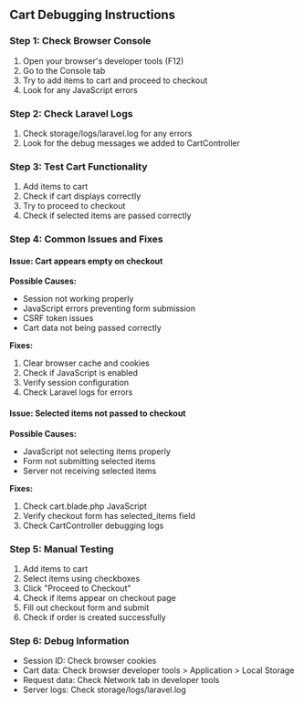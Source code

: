 ## Cart Debugging Instructions

### Step 1: Check Browser Console
1. Open your browser's developer tools (F12)
2. Go to the Console tab
3. Try to add items to cart and proceed to checkout
4. Look for any JavaScript errors

### Step 2: Check Laravel Logs
1. Check storage/logs/laravel.log for any errors
2. Look for the debug messages we added to CartController

### Step 3: Test Cart Functionality
1. Add items to cart
2. Check if cart displays correctly
3. Try to proceed to checkout
4. Check if selected items are passed correctly

### Step 4: Common Issues and Fixes

#### Issue: Cart appears empty on checkout
**Possible Causes:**
- Session not working properly
- JavaScript errors preventing form submission
- CSRF token issues
- Cart data not being passed correctly

**Fixes:**
1. Clear browser cache and cookies
2. Check if JavaScript is enabled
3. Verify session configuration
4. Check Laravel logs for errors

#### Issue: Selected items not passed to checkout
**Possible Causes:**
- JavaScript not selecting items properly
- Form not submitting selected items
- Server not receiving selected items

**Fixes:**
1. Check cart.blade.php JavaScript
2. Verify checkout form has selected_items field
3. Check CartController debugging logs

### Step 5: Manual Testing
1. Add items to cart
2. Select items using checkboxes
3. Click "Proceed to Checkout"
4. Check if items appear on checkout page
5. Fill out checkout form and submit
6. Check if order is created successfully

### Step 6: Debug Information
- Session ID: Check browser cookies
- Cart data: Check browser developer tools > Application > Local Storage
- Request data: Check Network tab in developer tools
- Server logs: Check storage/logs/laravel.log
